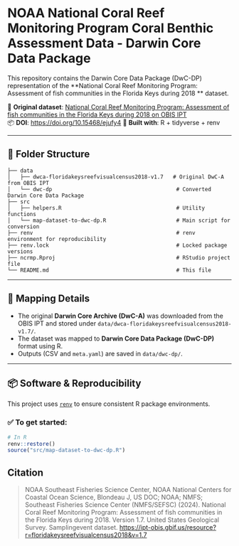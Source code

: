 #  NOAA National Coral Reef Monitoring Program Coral Benthic Assessment Data - Darwin Core Data Package

This repository contains the Darwin Core Data Package (DwC-DP) representation of the **National Coral Reef Monitoring Program: Assessment of fish communities in the Florida Keys during 2018 ** dataset.

🔗 **Original dataset**: [National Coral Reef Monitoring Program: Assessment of fish communities in the Florida Keys during 2018 on OBIS IPT](https://ipt-obis.gbif.us/resource?r=floridakeysreefvisualcensus2018)  
📦 **DOI**: https://doi.org/10.15468/ejufy4
🧰 **Built with**: R + tidyverse + renv

---

## 📁 Folder Structure

```
├── data
│   ├── dwca-floridakeysreefvisualcensus2018-v1.7   # Original DwC-A from OBIS IPT
│   └── dwc-dp                                       # Converted Darwin Core Data Package
├── src
│   ├── helpers.R                                    # Utility functions
│   └── map-dataset-to-dwc-dp.R                      # Main script for conversion
├── renv                                             # renv environment for reproducibility
├── renv.lock                                        # Locked package versions
├── ncrmp.Rproj                                      # RStudio project file
└── README.md                                        # This file
```

---

## 🧪 Mapping Details

- The original **Darwin Core Archive (DwC-A)** was downloaded from the OBIS IPT and stored under `data/dwca-floridakeysreefvisualcensus2018-v1.7/`.
- The dataset was mapped to **Darwin Core Data Package (DwC-DP)** format using R.
- Outputs (CSV and `meta.yaml`) are saved in `data/dwc-dp/`.

---

## 📦 Software & Reproducibility

This project uses [`renv`](https://rstudio.github.io/renv/) to ensure consistent R package environments.

### ✅ To get started:

```r
# In R
renv::restore()
source("src/map-dataset-to-dwc-dp.R")
```

## Citation

> NOAA Southeast Fisheries Science Center, NOAA National Centers for Coastal Ocean Science, Blondeau J, US DOC; NOAA; NMFS; Southeast Fisheries Science Center (NMFS/SEFSC) (2024). National Coral Reef Monitoring Program: Assessment of fish communities in the Florida Keys during 2018. Version 1.7. United States Geological Survey. Samplingevent dataset. https://ipt-obis.gbif.us/resource?r=floridakeysreefvisualcensus2018&v=1.7